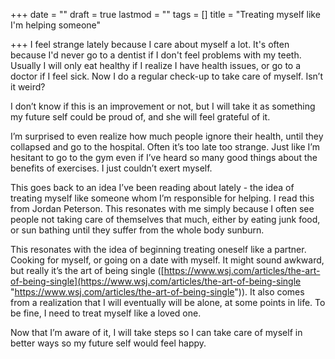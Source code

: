 +++
date = ""
draft = true
lastmod = ""
tags = []
title = "Treating myself like I'm helping someone"

+++
I feel strange lately because I care about myself a lot. It's often because I'd never go to a dentist if I don't feel problems with my teeth. Usually I will only eat healthy if I realize I have health issues, or go to a doctor if I feel sick. Now I do a regular check-up to take care of myself. Isn’t it weird?

I don’t know if this is an improvement or not, but I will take it as something my future self could be proud of, and she will feel grateful of it.

I’m surprised to even realize how much people ignore their health, until they collapsed and go to the hospital. Often it’s too late too strange. Just like I’m hesitant to go to the gym even if I’ve heard so many good things about the benefits of exercises. I just couldn’t exert myself.

This goes back to an idea I’ve been reading about lately - the idea of treating myself like someone whom I’m responsible for helping. I read this from Jordan Peterson. This resonates with me simply because I often see people not taking care of themselves that much, either by eating junk food, or sun bathing until they suffer from the whole body sunburn.

This resonates with the idea of beginning treating oneself like a partner. Cooking for myself, or going on a date with myself. It might sound awkward, but really it’s the art of being single ([https://www.wsj.com/articles/the-art-of-being-single](https://www.wsj.com/articles/the-art-of-being-single "https://www.wsj.com/articles/the-art-of-being-single")). It also comes from a realization that I will eventually will be alone, at some points in life. To be fine, I need to treat myself like a loved one.

Now that I’m aware of it, I will take steps so I can take care of myself in better ways so my future self would feel happy.